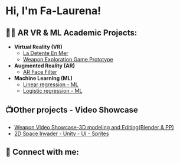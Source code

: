 <h1>Hi, I'm Fa-Laurena! </h1>

<h2>👨‍💻 AR VR & ML Academic Projects:</h2>

- <b>Virtual Reality (VR)</b>
  - [La Detente En Mer](https://github.com/fa-laurena/Detente-En-Mer)
  - [Weapon Exploration Game Prototype ](https://github.com/fa-laurena/Weapon-Exploration-Demo)
- <b>Augmented Reality (AR)</b>
  - [AR Face Filter ](https://github.com/fa-laurena/AR-Face-Filter/tree/main)
- <b>Machine Learning (ML)</b>
  - [Linear regression - ML ](https://github.com/fa-laurena/LinearRegressionML) 
  - [Logistic regression - ML ](https://github.com/fa-laurena/Logistic-Regression-ML) 

<h2>📺Other projects - Video Showcase</h2>

- [Weapon Video Showcase-3D modeling and Editing(Blender & PP) ](https://www.youtube.com/watch?v=cnqVXJ9i11E)
- [2D Space Invader - Unity - UI - Sprites  ](https://youtu.be/0RhAdtUfRnM)

<h2> 🤳 Connect with me:</h2>



[twitter]: https://twitter.com/joshmadakor
[youtube]: https://www.youtube.com/c/joshmadakor
[instagram]: https://www.instagram.com/joshmadakor/
[linkedin]: https://linkedin.com/in/joshmadakor

<!--
**joshmadakor1/joshmadakor1** is a ✨ _special_ ✨ repository because its `README.md` (this file) appears on your GitHub profile.

Here are some ideas to get you started:

- 🔭 I’m currently working on ...
- 🌱 I’m currently learning ...
- 👯 I’m looking to collaborate on ...
- 🤔 I’m looking for help with ...
- 💬 Ask me about ...
- 📫 How to reach me: ...
- 😄 Pronouns: ...
- ⚡ Fun fact: ...
-->
